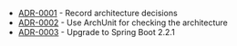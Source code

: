 

<!-- adrlog -->

- [ADR-0001](0001-record-architecture-decisions.md) - Record architecture decisions
- [ADR-0002](0002-use-archunit-for-checking-the-architecture.md) - Use ArchUnit for checking the architecture
- [ADR-0003](0003-upgrade-to-spring-boot-2-2-1.md) - Upgrade to Spring Boot 2.2.1

<!-- adrlogstop -->




